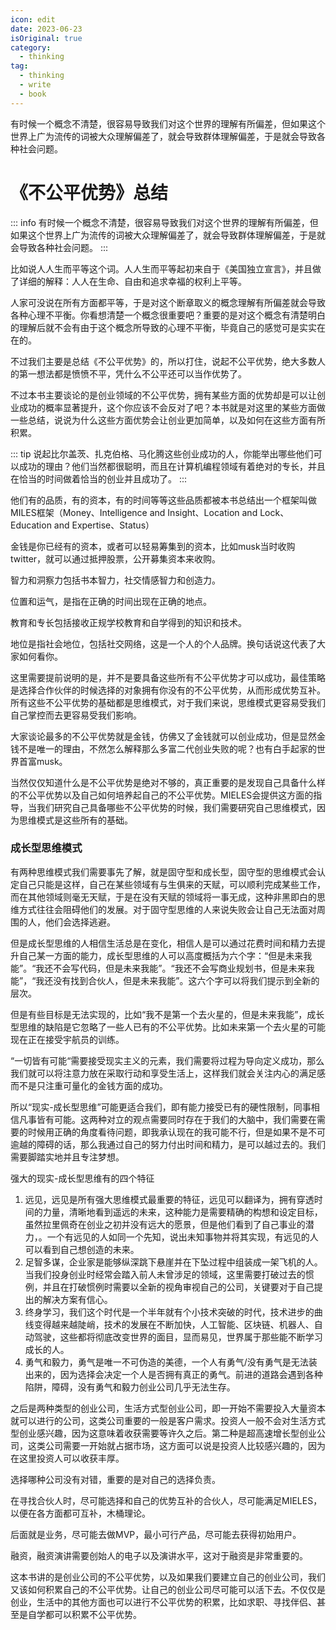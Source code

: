 ```yaml
---
icon: edit
date: 2023-06-23
isOriginal: true
category:
  - thinking
tag:
  - thinking
  - write
  - book
---
```


有时候一个概念不清楚，很容易导致我们对这个世界的理解有所偏差，但如果这个世界上广为流传的词被大众理解偏差了，就会导致群体理解偏差，于是就会导致各种社会问题。

<!-- more -->

# 《不公平优势》总结

::: info
有时候一个概念不清楚，很容易导致我们对这个世界的理解有所偏差，但如果这个世界上广为流传的词被大众理解偏差了，就会导致群体理解偏差，于是就会导致各种社会问题。
:::

比如说人人生而平等这个词。人人生而平等起初来自于《美国独立宣言》，并且做了详细的解释：人人在生命、自由和追求幸福的权利上平等。

人家可没说在所有方面都平等，于是对这个断章取义的概念理解有所偏差就会导致各种心理不平衡。你看想清楚一个概念很重要吧？重要的是对这个概念有清楚明白的理解后就不会有由于这个概念所导致的心理不平衡，毕竟自己的感觉可是实实在在的。

不过我们主要是总结《不公平优势》的，所以打住，说起不公平优势，绝大多数人的第一想法都是愤愤不平，凭什么不公平还可以当作优势了。

不过本书主要谈论的是创业领域的不公平优势，拥有某些方面的优势却是可以让创业成功的概率显著提升，这个你应该不会反对了吧？本书就是对这里的某些方面做一些总结，说说为什么这些方面优势会让创业更加简单，以及如何在这些方面有所积累。

::: tip
说起比尔盖茨、扎克伯格、马化腾这些创业成功的人，你能举出哪些他们可以成功的理由？他们当然都很聪明，而且在计算机编程领域有着绝对的专长，并且在恰当的时间做着恰当的创业并且成功了。
:::

他们有的品质，有的资本，有的时间等等这些品质都被本书总结出一个框架叫做MILES框架（Money、Intelligence and Insight、Location and Lock、Education and Expertise、Status）

金钱是你已经有的资本，或者可以轻易筹集到的资本，比如musk当时收购twitter，就可以通过抵押股票，公开募集资本来收购。

智力和洞察力包括书本智力，社交情感智力和创造力。

位置和运气，是指在正确的时间出现在正确的地点。

教育和专长包括接收正规学校教育和自学得到的知识和技术。

地位是指社会地位，包括社交网络，这是一个人的个人品牌。换句话说这代表了大家如何看你。

这里需要提前说明的是，并不是要具备这些所有不公平优势才可以成功，最佳策略是选择合作伙伴的时候选择的对象拥有你没有的不公平优势，从而形成优势互补。所有这些不公平优势的基础都是思维模式，对于我们来说，思维模式更容易受我们自己掌控而去更容易受我们影响。

大家谈论最多的不公平优势就是金钱，仿佛又了金钱就可以创业成功，但是显然金钱不是唯一的理由，不然怎么解释那么多富二代创业失败的呢？也有白手起家的世界首富musk。

当然仅仅知道什么是不公平优势是绝对不够的，真正重要的是发现自己具备什么样的不公平优势以及自己如何培养起自己的不公平优势。MIELES会提供这方面的指导，当我们研究自己具备哪些不公平优势的时候，我们需要研究自己思维模式，因为思维模式是这些所有的基础。

### 成长型思维模式

有两种思维模式我们需要事先了解，就是固守型和成长型，固守型的思维模式会认定自己只能是这样，自己在某些领域有与生俱来的天赋，可以顺利完成某些工作，而在其他领域则毫无天赋，于是在没有天赋的领域将一事无成，这种非黑即白的思维方式往往会阻碍他们的发展。对于固守型思维的人来说失败会让自己无法面对周围的人，他们会选择逃避。

但是成长型思维的人相信生活总是在变化，相信人是可以通过花费时间和精力去提升自己某一方面的能力，成长型思维的人可以高度概括为六个字：“但是未来我能”。“我还不会写代码，但是未来我能”。“我还不会写商业规划书，但是未来我能”，“我还没有找到合伙人，但是未来我能”。这六个字可以将我们提示到全新的层次。

但是有些目标是无法实现的，比如“我不是第一个去火星的，但是未来我能”，成长型思维的缺陷是它忽略了一些人已有的不公平优势。比如未来第一个去火星的可能现在正在接受宇航员的训练。

“一切皆有可能“需要接受现实主义的元素，我们需要将过程为导向定义成功，那么我们就可以将注意力放在采取行动和享受生活上，这样我们就会关注内心的满足感而不是只注重可量化的金钱方面的成功。

所以“现实-成长型思维”可能更适合我们，即有能力接受已有的硬性限制，同事相信凡事皆有可能。这两种对立的观点需要同时存在于我们的大脑中，我们需要在需要的时候用正确的角度看待问题，即我承认现在的我可能不行，但是如果不是不可逾越的障碍的话，那么我通过自己的努力付出时间和精力，是可以越过去的。我们需要脚踏实地并且专注梦想。

强大的现实-成长型思维有的四个特征

1. 远见，远见是所有强大思维模式最重要的特征，远见可以翻译为，拥有穿透时间的力量，清晰地看到遥远的未来，这种能力是需要精确的构想和设定目标，虽然拉里佩奇在创业之初并没有远大的愿景，但是他们看到了自己事业的潜力，。一个有远见的人如同一个先知，说出未知事物并将其实现，有远见的人可以看到自己想创造的未来。
2. 足智多谋，企业家是能够纵深跳下悬崖并在下坠过程中组装成一架飞机的人。当我们投身创业时经常会踏入前人未曾涉足的领域，这里需要打破过去的惯例，并且在打破惯例时需要以全新的视角审视自己的公司，关键要对于自己提出的解决方案有信心。
3. 终身学习，我们这个时代是一个半年就有个小技术突破的时代，技术进步的曲线变得越来越陡峭，技术的发展在不断加快，人工智能、区块链、机器人、自动驾驶，这些都将彻底改变世界的面目，显而易见，世界属于那些能不断学习成长的人。
4. 勇气和毅力，勇气是唯一不可伪造的美德，一个人有勇气/没有勇气是无法装出来的，因为选择会决定一个人是否拥有真正的勇气。前进的道路会遇到各种陷阱，障碍，没有勇气和毅力创业公司几乎无法生存。

之后是两种类型的创业公司，生活方式型创业公司，即一开始不需要投入大量资本就可以进行的公司，这类公司重要的一般是客户需求。投资人一般不会对生活方式型创业感兴趣，因为这意味着收获需要等许久之后。第二种是超高速增长型创业公司，这类公司需要一开始就占据市场，这方面可以说是投资人比较感兴趣的，因为在这里投资人可以收获丰厚。

选择哪种公司没有对错，重要的是对自己的选择负责。

在寻找合伙人时，尽可能选择和自己的优势互补的合伙人，尽可能满足MIELES，以便在各方面都可互补，木桶理论。

后面就是业务，尽可能去做MVP，最小可行产品，尽可能去获得初始用户。

融资，融资演讲需要创始人的电子以及演讲水平，这对于融资是非常重要的。

这本书讲的是创业公司的不公平优势，以及如果我们要建立自己的创业公司，我们又该如何积累自己的不公平优势。让自己的创业公司尽可能可以活下去。不仅仅是创业，生活中的其他方面也可以进行不公平优势的积累，比如求职、寻找伴侣、甚至是自学都可以积累不公平优势。